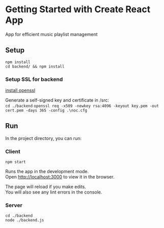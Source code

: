 # Getting Started with Create React App

App for efficient music playlist management

## Setup   

`npm install`   
`cd backend/ && npm install`

### Setup SSL for backend

[install openssl](https://www.xolphin.com/support/OpenSSL/OpenSSL_-_Installation_under_Windows)

Generate a self-signed key and certificate in /src:   
`cd ./backend` 
`openssl req -x509 -newkey rsa:4096 -keyout key.pem -out cert.pem -days 365 -config .\noc.cfg `   


## Run

In the project directory, you can run:

### Client

`npm start`

Runs the app in the development mode.\
Open [http://localhost:3000](http://localhost:3000) to view it in the browser.

The page will reload if you make edits.\
You will also see any lint errors in the console.

### Server

`cd ./backend`   
`node ./backend.js`   


